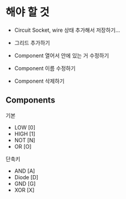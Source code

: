 # 해야 할 것

* Circuit Socket, wire 상태 추가해서 저장하기...


* 그리드 추가하기
* Component 열어서 안에 있는 거 수정하기
* Component 이름 수정하기
* Component 삭제하기

## Components

기본
* LOW [0]
* HIGH [1]
* NOT [N]
* OR [O]

단축키

* AND [A]
* Diode [D]
* GND [G]
* XOR [X]
